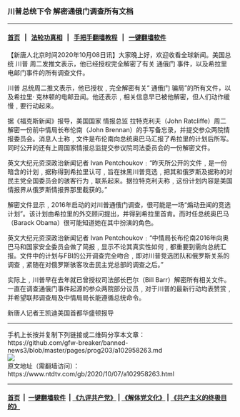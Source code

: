 ### 川普总统下令  解密通俄门调查所有文档
------------------------

#### [首页](https://github.com/gfw-breaker/banned-news3/blob/master/README.md) &nbsp;&nbsp;|&nbsp;&nbsp; [法轮功真相](https://github.com/begood0513/basic/blob/master/README.md)  &nbsp;&nbsp;|&nbsp;&nbsp; [手把手翻墙教程](https://github.com/gfw-breaker/guides/wiki)  &nbsp;&nbsp;|&nbsp;&nbsp; [一键翻墙软件](https://github.com/gfw-breaker/nogfw/blob/master/README.md)  



<div><div class="post_content" itemprop="articleBody">
 <p>
  【新唐人北京时间2020年10月08日讯】大家晚上好，欢迎收看全球新闻。美国总统
  <ok href="https://www.ntdtv.com/gb/川普.htm">
   川普
  </ok>
  周二发推文表示，他已经授权完全解密了有关
  <ok href="https://www.ntdtv.com/gb/通俄门.htm">
   通俄门
  </ok>
  事件，以及希拉里电邮门事件的所有调查文件。
 </p>
 <p>
  <ok href="https://www.ntdtv.com/gb/川普.htm">
   川普
  </ok>
  总统周二推文表示，他已授权﹐完全解密有关“
  <ok href="https://www.ntdtv.com/gb/通俄门.htm">
   通俄门
  </ok>
  骗局”的所有文件，以及希拉里‧ 克林顿的电邮丑闻。他还表示﹐相关信息早已被他解密，但人们动作缓慢﹐要行动起来。
 </p>
 <p>
  据《福克斯新闻》报导，美国国家
  <ok href="https://www.ntdtv.com/gb/情报总监.htm">
   情报总监
  </ok>
  拉特克利夫（John Ratcliffe）周二解密一份前中情局长布伦南（John Brennan）的手写备忘录，并提交参众两院情报委员会。消息人士称﹐文件是布伦南向总统奥巴马汇报了希拉里的计划后所写。同时公开的还有上周国家情报总监提交参议院司法委员会的一份解密文件。
 </p>
 <p>
  英文大纪元资深政治新闻记者 Ivan Pentchoukov﹕“昨天所公开的文件﹐是一份暗含的计划﹐据称得到希拉里认可﹐旨在抹黑川普竞选﹐把其和俄罗斯及据称的对民主党全国委员会的骇客行为﹐联系起来。据拉特克利夫称﹐这份计划内容是美国情报界从俄罗斯情报界那里截获的。”
 </p>
 <p>
  解密文件显示﹐2016年启动的对川普通俄门调查，很可能是一场“煽动丑闻的竞选计划”。该计划由希拉里的外交顾问提出，并得到希拉里首肯。而时任总统奥巴马（Barack Obama）很可能知道她在其中扮演的角色。
 </p>
 <p>
  英文大纪元资深政治新闻记者 Ivan Pentchoukov﹕“中情局长布伦南2016年向奥巴马和国家安全委员会做了简报﹐显示不论其真实性如何﹐都重要到需向总统汇报。文件中的计划与FBI的公开调查完全吻合﹐即对川普竞选团队和俄罗斯关系的调查﹐紧随在对俄罗斯骇客攻击民主党总部的调查之后。”
 </p>
 <p>
  实际上﹐川普早在去年就已曾授权司法部长巴尔（Bill Barr）解密所有相关文件。一直在调查通俄门事件起源的参众两院部分议员﹐对于川普的最新行动均表赞赏﹐并希望联邦调查局及中情局局长能遵循总统命令。
 </p>
 <p>
  新唐人记者王凯迪美国首都华盛顿报导
 </p>
 <div class="single_ad">
 </div>
</div>
</div>
<hr/>
手机上长按并复制下列链接或二维码分享本文章：<br/>
https://github.com/gfw-breaker/banned-news3/blob/master/pages/prog203/a102958263.md <br/>
<a href='https://github.com/gfw-breaker/banned-news3/blob/master/pages/prog203/a102958263.md'><img src='https://github.com/gfw-breaker/banned-news3/blob/master/pages/prog203/a102958263.md.png'/></a> <br/>
原文地址（需翻墙访问）：https://www.ntdtv.com/gb/2020/10/07/a102958263.html


------------------------
#### [首页](https://github.com/gfw-breaker/banned-news3/blob/master/README.md) &nbsp;|&nbsp; [一键翻墙软件](https://github.com/gfw-breaker/nogfw/blob/master/README.md) &nbsp;| [《九评共产党》](https://github.com/gfw-breaker/9ping.md/blob/master/README.md#九评之一评共产党是什么) | [《解体党文化》](https://github.com/gfw-breaker/jtdwh.md/blob/master/README.md) | [《共产主义的终极目的》](https://github.com/gfw-breaker/gczydzjmd.md/blob/master/README.md)


<img src='http://gfw-breaker.win/banned-news3/pages/prog203/a102958263.md' width='0px' height='0px'/>